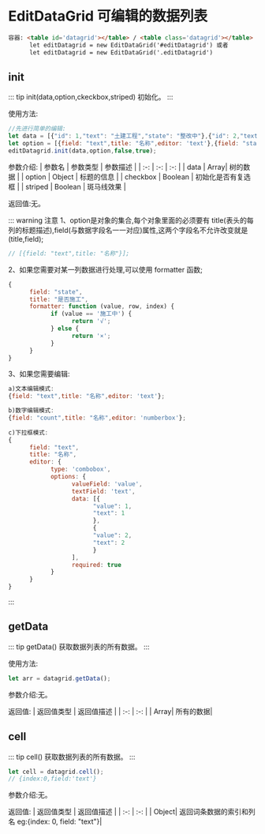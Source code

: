 # EditDataGrid  可编辑的数据列表
``` html
容器: <table id='datagrid'></table> / <table class='datagrid'></table>
      let editDatagrid = new EditDataGrid('#editDatagrid') 或者
      let editDatagrid = new EditDataGrid('.editDatagrid')
```
## init
::: tip init(data,option,ckeckbox,striped)
初始化。
:::

使用方法:
``` js
//先进行简单的编辑:
let data = [{"id": 1,"text": "土建工程","state": "整改中"},{"id": 2,"text": "水利水电","state": "施工中"}]
let option = [{field: "text",title: "名称",editor: 'text'},{field: "state",title: "状态",editor: 'text'}];
editDatagrid.init(data,option,false,true);
```

参数介绍:
| 参数名 | 参数类型 | 参数描述 | 
| :-: | :-: | :-: | 
| data | Array| 树的数据 | 
| option  | Object | 标题的信息 | 
| checkbox | Boolean | 初始化是否有复选框 | 
| striped  | Boolean | 斑马线效果 |

返回值:无。

::: warning 注意
1、option是对象的集合,每个对象里面的必须要有 title(表头的每列的标题描述),field(与数据字段名一一对应)属性,这两个字段名不允许改变就是(title,field);
``` js
// [{field: "text",title: "名称"}];
```  

2、如果您需要对某一列数据进行处理,可以使用 formatter 函数;  

``` js
{
      field: "state",
      title: "是否施工",
      formatter: function (value, row, index) {
            if (value == '施工中') {
                  return '√';
            } else {
                  return '×';
            }
      }
}
```  

3、如果您需要编辑:  
``` js
a)文本编辑模式: 
{field: "text",title: "名称",editor: 'text'};

b)数字编辑模式:
{field: "count",title: "名称",editor: 'numberbox'};
      
c)下拉框模式:
{
      field: "text",
      title: "名称",
      editor: {
            type: 'combobox',
            options: {
                  valueField: 'value',
                  textField: 'text',
                  data: [{
                        "value": 1,
                        "text": 1
                        },
                        {
                        "value": 2,
                        "text": 2
                        }
                  ],
                  required: true
            }
      }
}
```     
:::



## getData

::: tip getData()
获取数据列表的所有数据。
:::

使用方法:
``` js
let arr = datagrid.getData();
```

参数介绍:无。

返回值:
| 返回值类型 | 返回值描述 | 
| :-: | :-: | 
| Array| 所有的数据| 


## cell

::: tip cell()
获取数据列表的所有数据。
:::

``` js
let cell = datagrid.cell();
// {index:0,field:'text'}
```

参数介绍:无。

返回值:
| 返回值类型 | 返回值描述 | 
| :-: | :-: | 
| Object| 返回词条数据的索引和列名 eg:{index: 0, field: "text"}|
